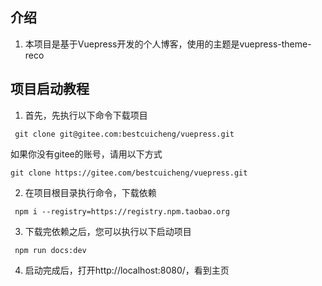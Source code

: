 ## 介绍
1. 本项目是基于Vuepress开发的个人博客，使用的主题是vuepress-theme-reco

## 项目启动教程
  1. 首先，先执行以下命令下载项目
  ```
   git clone git@gitee.com:bestcuicheng/vuepress.git
  ```
  如果你没有gitee的账号，请用以下方式
  ```
  git clone https://gitee.com/bestcuicheng/vuepress.git
  ```

  2. 在项目根目录执行命令，下载依赖
  ```
   npm i --registry=https://registry.npm.taobao.org
  ```

  3. 下载完依赖之后，您可以执行以下启动项目
  ```
   npm run docs:dev
  ```

  4. 启动完成后，打开http://localhost:8080/，看到主页
